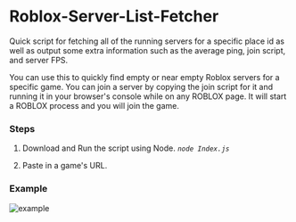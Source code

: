 # Roblox-Server-List-Fetcher
Quick script for fetching all of the running servers for a specific place id as well as output some extra information such as the average ping, join script, and server FPS.

You can use this to quickly find empty or near empty Roblox servers for a specific game. 
You can join a server by copying the join script for it and running it in your browser's console while on any ROBLOX page. It will start a ROBLOX process and you will join the game.

### Steps

1. Download and Run the script using Node. 
    *`node Index.js`*
 
2. Paste in a game's URL. 

### Example

![example](https://i.imgur.com/tWZqZrx.png)
